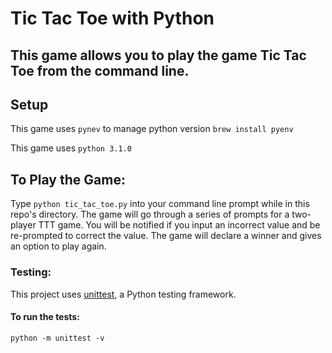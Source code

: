 # Tic Tac Toe with Python

## This game allows you to play the game Tic Tac Toe from the command line.

## Setup
This game uses `pynev` to manage python version
`brew install pyenv`

This game uses `python 3.1.0`

## To Play the Game:
Type `python tic_tac_toe.py` into your command line prompt while in this repo's directory.
The game will go through a series of prompts for a two-player TTT game.
You will be notified if you input an incorrect value and be re-prompted to correct the value.
The game will declare a winner and gives an option to play again.

### Testing:
This project uses [unittest](https://docs.python.org/3/library/unittest.html), a Python testing framework.

#### To run the tests:
`python -m unittest -v`
